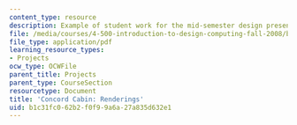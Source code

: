 ```yaml
---
content_type: resource
description: Example of student work for the mid-semester design presentation.
file: /media/courses/4-500-introduction-to-design-computing-fall-2008/b1c31fc062b2f0f99a6a27a835d632e1_assn4a_2.pdf
file_type: application/pdf
learning_resource_types:
- Projects
ocw_type: OCWFile
parent_title: Projects
parent_type: CourseSection
resourcetype: Document
title: 'Concord Cabin: Renderings'
uid: b1c31fc0-62b2-f0f9-9a6a-27a835d632e1
---
```

